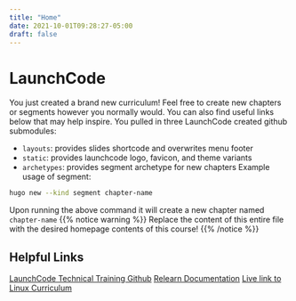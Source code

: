 ```yaml
---
title: "Home"
date: 2021-10-01T09:28:27-05:00
draft: false
---
```

# LaunchCode
You just created a brand new curriculum! Feel free to create new chapters or segments however you normally would. You can also find useful links below that may help inspire.
You pulled in three LaunchCode created github submodules:
- `layouts`: provides slides shortcode and overwrites menu footer
- `static`: provides launchcode logo, favicon, and theme variants
- `archetypes`: provides segment archetype for new chapters
Example usage of segment:
```bash
hugo new --kind segment chapter-name
```
Upon running the above command it will create a new chapter named `chapter-name`
{{% notice warning %}}
Replace the content of this entire file with the desired homepage contents of this course!
{{% /notice %}}
## Helpful Links
[LaunchCode Technical Training Github](https://github.com/LaunchCodeTechnicalTraining)
[Relearn Documentation](https://mcshelby.github.io/hugo-theme-relearn/)
[Live link to Linux Curriculum](https://lctt-linux.netlify.app/)
